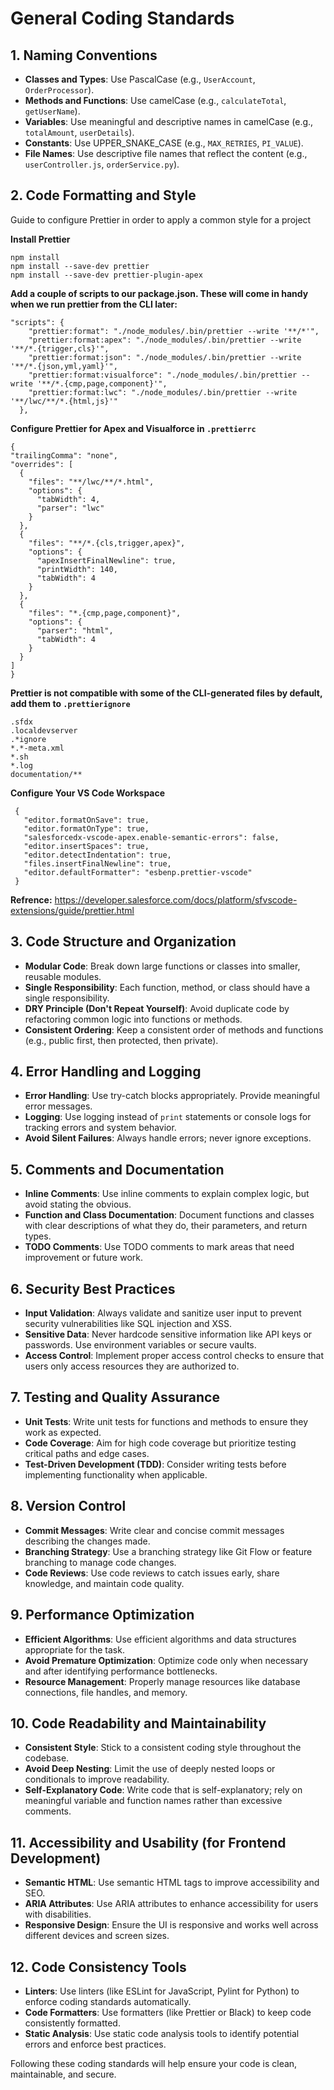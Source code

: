 # General Coding Standards

## 1. Naming Conventions

- **Classes and Types**: Use PascalCase (e.g., `UserAccount`, `OrderProcessor`).
- **Methods and Functions**: Use camelCase (e.g., `calculateTotal`, `getUserName`).
- **Variables**: Use meaningful and descriptive names in camelCase (e.g., `totalAmount`, `userDetails`).
- **Constants**: Use UPPER_SNAKE_CASE (e.g., `MAX_RETRIES`, `PI_VALUE`).
- **File Names**: Use descriptive file names that reflect the content (e.g., `userController.js`, `orderService.py`).

## 2. Code Formatting and Style

Guide to configure Prettier in order to apply a common style for a project  


**Install Prettier**
 ```
 npm install
 npm install --save-dev prettier
 npm install --save-dev prettier-plugin-apex
 ```


**Add a couple of scripts to our package.json. These will come in handy when we run prettier from the CLI later:**
```
"scripts": {
    "prettier:format": "./node_modules/.bin/prettier --write '**/*'",
    "prettier:format:apex": "./node_modules/.bin/prettier --write '**/*.{trigger,cls}'",
    "prettier:format:json": "./node_modules/.bin/prettier --write '**/*.{json,yml,yaml}'",
    "prettier:format:visualforce": "./node_modules/.bin/prettier --write '**/*.{cmp,page,component}'",
    "prettier:format:lwc": "./node_modules/.bin/prettier --write '**/lwc/**/*.{html,js}'"
  },
```

  **Configure Prettier for Apex and Visualforce in `.prettierrc`**

  ```
{
  "trailingComma": "none",
  "overrides": [
    {
      "files": "**/lwc/**/*.html",
      "options": {
        "tabWidth": 4,
        "parser": "lwc"
      }
    },
    {
      "files": "**/*.{cls,trigger,apex}",
      "options": {
        "apexInsertFinalNewline": true,
        "printWidth": 140,
        "tabWidth": 4
      }
    },
    {
      "files": "*.{cmp,page,component}",
      "options": {
        "parser": "html",
        "tabWidth": 4
      }
    }
  ]
}
```

 
  **Prettier is not compatible with some of the CLI-generated files by default, add them to `.prettierignore`**

  ```
  .sfdx
.localdevserver
.*ignore
*.*-meta.xml
*.sh
*.log
documentation/**
```



**Configure Your VS Code Workspace**
```
 {
   "editor.formatOnSave": true,
   "editor.formatOnType": true,
   "salesforcedx-vscode-apex.enable-semantic-errors": false,
   "editor.insertSpaces": true,
   "editor.detectIndentation": true,
   "files.insertFinalNewline": true,
   "editor.defaultFormatter": "esbenp.prettier-vscode"
 }
```
**Refrence:** https://developer.salesforce.com/docs/platform/sfvscode-extensions/guide/prettier.html


## 3. Code Structure and Organization

- **Modular Code**: Break down large functions or classes into smaller, reusable modules.
- **Single Responsibility**: Each function, method, or class should have a single responsibility.
- **DRY Principle (Don't Repeat Yourself)**: Avoid duplicate code by refactoring common logic into functions or methods.
- **Consistent Ordering**: Keep a consistent order of methods and functions (e.g., public first, then protected, then private).

## 4. Error Handling and Logging

- **Error Handling**: Use try-catch blocks appropriately. Provide meaningful error messages.
- **Logging**: Use logging instead of `print` statements or console logs for tracking errors and system behavior.
- **Avoid Silent Failures**: Always handle errors; never ignore exceptions.

## 5. Comments and Documentation

- **Inline Comments**: Use inline comments to explain complex logic, but avoid stating the obvious.
- **Function and Class Documentation**: Document functions and classes with clear descriptions of what they do, their parameters, and return types.
- **TODO Comments**: Use TODO comments to mark areas that need improvement or future work.

## 6. Security Best Practices

- **Input Validation**: Always validate and sanitize user input to prevent security vulnerabilities like SQL injection and XSS.
- **Sensitive Data**: Never hardcode sensitive information like API keys or passwords. Use environment variables or secure vaults.
- **Access Control**: Implement proper access control checks to ensure that users only access resources they are authorized to.

## 7. Testing and Quality Assurance

- **Unit Tests**: Write unit tests for functions and methods to ensure they work as expected.
- **Code Coverage**: Aim for high code coverage but prioritize testing critical paths and edge cases.
- **Test-Driven Development (TDD)**: Consider writing tests before implementing functionality when applicable.

## 8. Version Control

- **Commit Messages**: Write clear and concise commit messages describing the changes made.
- **Branching Strategy**: Use a branching strategy like Git Flow or feature branching to manage code changes.
- **Code Reviews**: Use code reviews to catch issues early, share knowledge, and maintain code quality.

## 9. Performance Optimization

- **Efficient Algorithms**: Use efficient algorithms and data structures appropriate for the task.
- **Avoid Premature Optimization**: Optimize code only when necessary and after identifying performance bottlenecks.
- **Resource Management**: Properly manage resources like database connections, file handles, and memory.

## 10. Code Readability and Maintainability

- **Consistent Style**: Stick to a consistent coding style throughout the codebase.
- **Avoid Deep Nesting**: Limit the use of deeply nested loops or conditionals to improve readability.
- **Self-Explanatory Code**: Write code that is self-explanatory; rely on meaningful variable and function names rather than excessive comments.

## 11. Accessibility and Usability (for Frontend Development)

- **Semantic HTML**: Use semantic HTML tags to improve accessibility and SEO.
- **ARIA Attributes**: Use ARIA attributes to enhance accessibility for users with disabilities.
- **Responsive Design**: Ensure the UI is responsive and works well across different devices and screen sizes.

## 12. Code Consistency Tools

- **Linters**: Use linters (like ESLint for JavaScript, Pylint for Python) to enforce coding standards automatically.
- **Code Formatters**: Use formatters (like Prettier or Black) to keep code consistently formatted.
- **Static Analysis**: Use static code analysis tools to identify potential errors and enforce best practices.

Following these coding standards will help ensure your code is clean, maintainable, and secure.
